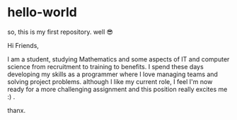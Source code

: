 # hello-world
so, this is my first repository.  well 😎


Hi Friends, 

I am a student, 
studying Mathematics and some aspects of IT and computer science from recruitment to training to benefits.
I spend these days developing my skills as a programmer where I love managing teams and solving project problems.
although I like my current role, I feel I'm now ready for a more challenging assignment and this position really excites me :) .

thanx.
